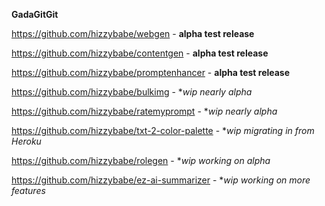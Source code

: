**GadaGitGit**

https://github.com/hizzybabe/webgen - **alpha test release**

https://github.com/hizzybabe/contentgen - **alpha test release**

https://github.com/hizzybabe/promptenhancer - **alpha test release**

https://github.com/hizzybabe/bulkimg - **wip nearly alpha*

https://github.com/hizzybabe/ratemyprompt - **wip nearly alpha*

https://github.com/hizzybabe/txt-2-color-palette - **wip migrating in from Heroku*

https://github.com/hizzybabe/rolegen - **wip working on alpha*

https://github.com/hizzybabe/ez-ai-summarizer - **wip working on more features*